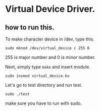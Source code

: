# Virtual Device Driver.

## how to run this.

To make character device in /dev, type this.

`sudo mknod /dev/virtual_device c 255 0`

255 is major number and 0 is minor number.

Next, simply type `make` and insert module.

`sudo insmod virtual_device.ko`

Let's go to test directory and run test.

`sudo ./test`

make sure you have to run with sudo.

